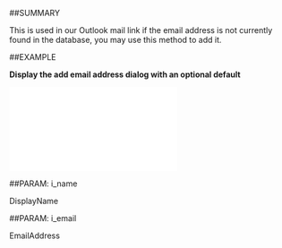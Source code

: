 
##SUMMARY


This is used in our Outlook mail link if the email address is not currently found in the database, you may use this method to add it.



##EXAMPLE

**Display the add email address dialog with an optional default**



![](..\..\Examples\vbs\Application.AddEmailAddress2.vbs.txt)


##PARAM: i_name

DisplayName


##PARAM: i_email

EmailAddress

